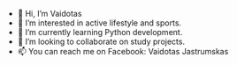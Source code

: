 - 👋 Hi, I’m Vaidotas
- 👀 I’m interested in active lifestyle and sports.
- 🌱 I’m currently learning Python development.
- 💞️ I’m looking to collaborate on study projects.
- 📫 You can reach me on Facebook: Vaidotas Jastrumskas

<!---
vjastrumskas/vjastrumskas is a ✨ special ✨ repository because its `README.md` (this file) appears on your GitHub profile.
You can click the Preview link to take a look at your changes.
--->
